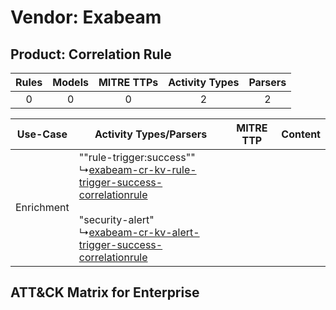 Vendor: Exabeam
===============
Product: Correlation Rule
-------------------------
| Rules | Models | MITRE TTPs | Activity Types | Parsers |
|:-----:|:------:|:----------:|:--------------:|:-------:|
|   0   |   0    |     0      |       2        |    2    |

|  Use-Case  | Activity Types/Parsers    | MITRE TTP | Content    |
|:----------:| ---- | --------- | ---- |
| Enrichment |  ""rule-trigger:success""<br> ↳[exabeam-cr-kv-rule-trigger-success-correlationrule](Ps/pC_exabeamcrkvruletriggersuccesscorrelationrule.md)<br><br> "security-alert"<br> ↳[exabeam-cr-kv-alert-trigger-success-correlationrule](Ps/pC_exabeamcrkvalerttriggersuccesscorrelationrule.md)<br> |    | [](RM/r_m_exabeam_correlation_rule_Enrichment.md) |

ATT&CK Matrix for Enterprise
----------------------------
